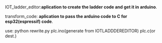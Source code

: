 IOT_ladder_editor:**aplication to create the ladder code and get it in arduino**.


transform_code: **aplication to pass the arduino code to C for esp32(espressif) code**.

use: python rewrite.py plc.ino(generate from IOTLADDDEREDITOR) plc.c(or dest.)

